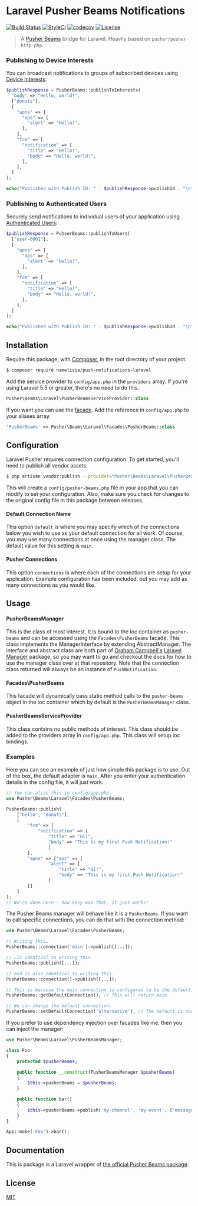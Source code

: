 # Laravel Pusher Beams Notifications

[![Build Status](https://travis-ci.com/namelivia/push-notifications-laravel.svg?branch=master)](https://travis-ci.com/namelivia/push-notifications-laravel) [![StyleCI](https://github.styleci.io/repos/167222580/shield?branch=master)](https://github.styleci.io/repos/167222580) [![codecov](https://codecov.io/gh/namelivia/push-notifications-laravel/branch/master/graph/badge.svg)](https://codecov.io/gh/namelivia/push-notifications-laravel) [![License](https://img.shields.io/packagist/l/namelivia/push-notifications-laravel.svg?style=flat)](https://packagist.org/packages/namelivia/push-notifications-laravel)


> A [Pusher Beams](https://github.com/pusher/push-notifications-php) bridge for Laravel. Heavily based on `pusher/pusher-http-php`.

### Publishing to Device Interests

You can broadcast notifications to groups of subscribed devices using [Device Interests](https://docs.pusher.com/beams/concepts/device-interests):
```php
$publishResponse = PusherBeams::publishToInterests(
  "body" => "Hello, world!",
  ["donuts"],
  [
    "apns" => [
      "aps" => [
	    "alert" => "Hello!",
      ],
    ],
    "fcm" => [
      "notification" => [
        "title" => "Hello!",
        "body" => "Hello, world!",
      ],
    ],
  ]
);

echo("Published with Publish ID: " . $publishResponse->publishId . "\n");
```

### Publishing to Authenticated Users

Securely send notifications to individual users of your application using [Authenticated Users](https://docs.pusher.com/beams/concepts/authenticated-users):

```php
$publishResponse = PuhserBeams::publishToUsers(
  ["user-0001"],
  [
    "apns" => [
      "aps" => [
        "alert" => "Hello!",
      ],
    ],
    "fcm" => [
      "notification" => [
        "title" => "Hello!",
        "body" => "Hello, world!",
      ],
    ],
  ]
);

echo("Published with Publish ID: " . $publishResponse->publishId . "\n");
```

## Installation

Require this package, with [Composer](https://getcomposer.org/), in the root directory of your project.

```bash
$ composer require namelivia/push-notifications-laravel
```

Add the service provider to `config/app.php` in the `providers` array. If you're using Laravel 5.5 or greater, there's no need to do this.

```php
Pusher\Beams\Laravel\PusherBeamsServiceProvider::class
```

If you want you can use the [facade](http://laravel.com/docs/facades). Add the reference in `config/app.php` to your aliases array.

```php
'PusherBeams' => Pusher\Beams\Laravel\Facades\PusherBeams::class
```

## Configuration

Laravel Pusher requires connection configuration. To get started, you'll need to publish all vendor assets:

```bash
$ php artisan vendor:publish --provider="Pusher\Beams\Laravel\PusherBeamsServiceProvider"
```

This will create a `config/pusher-beams.php` file in your app that you can modify to set your configuration. Also, make sure you check for changes to the original config file in this package between releases.

#### Default Connection Name

This option `default` is where you may specify which of the connections below you wish to use as your default connection for all work. Of course, you may use many connections at once using the manager class. The default value for this setting is `main`.

#### Pusher Connections

This option `connections` is where each of the connections are setup for your application. Example configuration has been included, but you may add as many connections as you would like.

## Usage

#### PusherBeamsManager

This is the class of most interest. It is bound to the ioc container as `pusher-beams` and can be accessed using the `Facades\PusherBeams` facade. This class implements the ManagerInterface by extending AbstractManager. The interface and abstract class are both part of [Graham Campbell's](https://github.com/GrahamCampbell) [Laravel Manager](https://github.com/GrahamCampbell/Laravel-Manager) package, so you may want to go and checkout the docs for how to use the manager class over at that repository. Note that the connection class returned will always be an instance of `PushNotification`.

#### Facades\PusherBeams

This facade will dynamically pass static method calls to the `pusher-beams` object in the ioc container which by default is the `PusherBeamsManager` class.

#### PusherBeamsServiceProvider

This class contains no public methods of interest. This class should be added to the providers array in `config/app.php`. This class will setup ioc bindings.

### Examples

Here you can see an example of just how simple this package is to use. Out of the box, the default adapter is `main`. After you enter your authentication details in the config file, it will just work:

```php
// You can alias this in config/app.php.
use Pusher\Beams\Laravel\Facades\PusherBeams;

PusherBeams::publish(
	["hello", "donuts"],
	[
		"fcm" => [
			"notification" => [
				"title" => "Hi!",
				"body" => "This is my first Push Notification!"
				]
		],
		"apns" => ["aps" => [
				"alert" => [
					"title" => "Hi!",
					"body" => "This is my first Push Notification!"
				]
		]]
	]
);
// We're done here - how easy was that, it just works!
```

The Pusher Beams manager will behave like it is a `PusherBeams`. If you want to call specific connections, you can do that with the connection method:

```php
use Pusher\Beams\Laravel\Facades\PusherBeams;

// Writing this…
PusherBeams::connection('main')->publish([...]);

// …is identical to writing this
PusherBeams::publish([...]);

// and is also identical to writing this.
PusherBeams::connection()->publish([...]);

// This is because the main connection is configured to be the default.
PusherBeams::getDefaultConnection(); // This will return main.

// We can change the default connection.
PusherBeams::setDefaultConnection('alternative'); // The default is now alternative.
```

If you prefer to use dependency injection over facades like me, then you can inject the manager:

```php
use Pusher\Beams\Laravel\PusherBeamsManager;

class Foo
{
    protected $pusherBeams;

    public function __construct(PusherBeamsManager $pusherBeams)
    {
        $this->pusherBeams = $pusherBeams;
    }

    public function bar()
    {
        $this->pusherBeams->publish('my-channel', 'my-event', ['message' => $message]);
    }
}

App::make('Foo')->bar();
```

## Documentation

This is package is a Laravel wrapper of [the official Pusher Beams package](https://github.com/pusher/push-notifications-php).

## License

[MIT](LICENSE)
